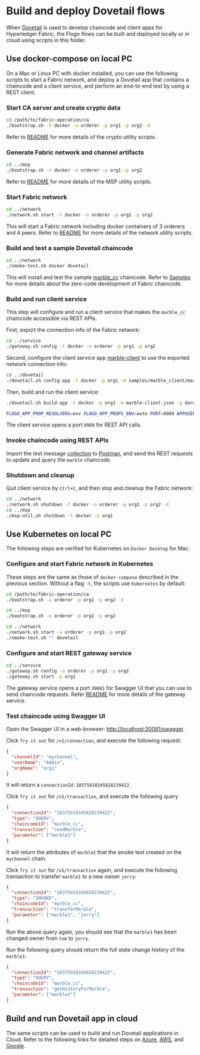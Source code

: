 # Build and deploy Dovetail flows

When [Dovetail](https://github.com/dovetail-lab/dovetail) is used to develop chaincode and client apps for Hyperledger Fabric, the Flogo flows can be built and deployed locally or in cloud using scripts in this folder.

## Use docker-compose on local PC

On a Mac or Linux PC with docker installed, you can use the following scripts to start a Fabric network, and deploy a Dovetail app that contains a chaincode and a client service, and perform an end-to-end test by using a REST client.

### Start CA server and create crypto data

```bash
cd /path/to/fabric-operation/ca
./bootstrap.sh -t docker -o orderer -p org1 -p org2 -d
```

Refer to [README](https://github.com/dovetail-lab/fabric-operation/blob/master/ca/README.md) for more details of the crypto utility scripts.

### Generate Fabric network and channel artifacts

```bash
cd ../msp
./bootstrap.sh -t docker -o orderer -p org1 -p org2
```

Refer to [README](https://github.com/dovetail-lab/fabric-operation/blob/master/msp/README.md) for more details of the MSP utility scripts.

### Start Fabric network

```bash
cd ../network
./network.sh start -t docker -o orderer -p org1 -p org2
```

This will start a Fabric network including docker containers of 3 orderers and 4 peers. Refer to [README](https://github.com/dovetail-lab/fabric-operation/blob/master/network/README.md) for more details of the network utility scripts.

### Build and test a sample Dovetail chaincode

```bash
cd ../network
./smoke-test.sh docker dovetail
```

This will install and test the sample [marble_cc](./samples/marble) chaincode. Refer to [Samples](https://github.com/dovetail-lab/fabric-samples) for more details about the zero-code development of Fabric chaincode.

### Build and run client service

This step will configure and run a client service that makes the `marble_cc` chaincode accessible via REST APIs.

First, export the connection info of the Fabric network:

```bash
cd ../service
./gateway.sh config -t docker -o orderer -p org1 -p org2
```

Second, configure the client service app [marble-client](.samples/marble_client) to use the exported network connection info:

```bash
cd ../dovetail
./dovetail.sh config-app -t docker -p org1 -m samples/marble_client/marble-client.json
```

Then, build and run the client service:

```bash
./dovetail.sh build-app -t docker -p org1 -m marble-client.json -g darwin

FLOGO_APP_PROP_RESOLVERS=env FLOGO_APP_PROPS_ENV=auto PORT=8989 APPUSER=Admin FLOGO_LOG_LEVEL=DEBUG FLOGO_SCHEMA_SUPPORT=true FLOGO_SCHEMA_VALIDATION=false CRYPTO_PATH=/Users/yxu/work/dovetail-lab2/fabric-operation/org1.example.com/gateway ../org1.example.com/gateway/marble-client_darwin_amd64
```

The client service opens a port `8989` for REST API calls.

### Invoke chaincode using REST APIs

Import the test message [collection](https://github.com/dovetail-lab/fabric-samples/blob/master/marble/marble.postman_collection.json) to [Postman](https://www.postman.com/downloads/), and send the REST requests to update and query the `marble` chaincode.

### Shutdown and cleanup

Quit client service by `Ctrl+C`, and then stop and cleanup the Fabric network:

```bash
cd ../network
./network.sh shutdown -t docker -o orderer -p org1 -p org2 -d
cd ../msp
./msp-util.sh shutdown -t docker -p org1
```

## Use Kubernetes on local PC

The following steps are verified for Kubernetes on `Docker Desktop` for Mac.

### Configure and start Fabric network in Kubernetes

These steps are the same as those of `docker-compose` described in the previous section. Without a flag `-t`, the scripts use `Kubernetes` by default:

```bash
cd /path/to/fabric-operation/ca
./bootstrap.sh -o orderer -p org1 -p org2 -d

cd ../msp
./bootstrap.sh -o orderer -p org1 -p org2

cd ../network
./network.sh start -o orderer -p org1 -p org2
./smoke-test.sh "" dovetail
```

### Configure and start REST gateway service

```bash
cd ../service
./gateway.sh config -o orderer -p org1 -p org2
./gateway.sh start -p org1
```

The gateway service opens a port `30081` for Swagger UI that you can use to send chaincode requests. Refer [README](../service/README.md) for more details of the gateway service.

### Test chaincode using Swagger UI

Open the Swagger UI in a web-browser: [http://localhost:30081/swagger](http://localhost:30081/swagger).

Click `Try it out` for `/v1/connection`, and execute the following request:

```json
{
  "channelId": "mychannel",
  "userName": "Admin",
  "orgName": "org1"
}
```

It will return a `connectionId`: `10375918345828239422`.

Click `Try it out` for `/v1/transaction`, and execute the following query

```json
{
  "connectionId": "10375918345828239422",
  "type": "QUERY",
  "chaincodeId": "marble_cc",
  "transaction": "readMarble",
  "parameter": ["marble1"]
}
```

It will return the attributes of `marble1` that the smoke test created on the `mychannel` chain.

Click `Try it out` for `/v1/transaction` again, and execute the following transaction to transfer `marble1` to a new owner `jerry`:

```json
{
  "connectionId": "10375918345828239422",
  "type": "INVOKE",
  "chaincodeId": "marble_cc",
  "transaction": "transferMarble",
  "parameter": ["marble1", "jerry"]
}
```

Run the above query again, you should see that the `marble1` has been changed owner from `tom` to `jerry`.

Run the following query should return the full state change history of the `marble1`:

```json
{
  "connectionId": "10375918345828239422",
  "type": "QUERY",
  "chaincodeId": "marble_cc",
  "transaction": "getHistoryForMarble",
  "parameter": ["marble1"]
}
```

## Build and run Dovetail app in cloud

The same scripts can be used to build and run Dovetail applications in Cloud. Refer to the following links for detailed steps on [Azure](../az/README.md), [AWS](../aws/README.md), and [Google](../gcp/README.md).
